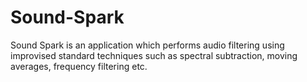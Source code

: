 # Sound-Spark
Sound Spark is an application which performs audio filtering using improvised standard techniques such as spectral subtraction, moving averages, frequency filtering etc.
